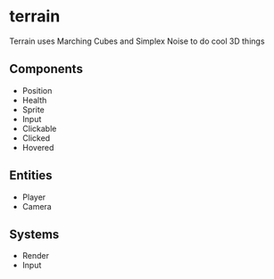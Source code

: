 # terrain

Terrain uses Marching Cubes and Simplex Noise to do cool 3D things

## Components

* Position
* Health
* Sprite
* Input
* Clickable
* Clicked
* Hovered

## Entities

* Player
* Camera

## Systems

* Render
* Input